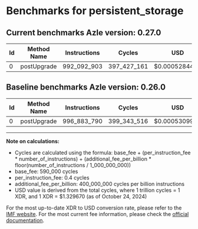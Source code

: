 # Benchmarks for persistent_storage

## Current benchmarks Azle version: 0.27.0

| Id  | Method Name | Instructions | Cycles      | USD           | USD/Million Calls | Change                                |
| --- | ----------- | ------------ | ----------- | ------------- | ----------------- | ------------------------------------- |
| 0   | postUpgrade | 992_092_903  | 397_427_161 | $0.0005284470 | $528.44           | <font color="green">-4_790_887</font> |

## Baseline benchmarks Azle version: 0.26.0

| Id  | Method Name | Instructions | Cycles      | USD           | USD/Million Calls |
| --- | ----------- | ------------ | ----------- | ------------- | ----------------- |
| 0   | postUpgrade | 996_883_790  | 399_343_516 | $0.0005309951 | $530.99           |

---

**Note on calculations:**

- Cycles are calculated using the formula: base_fee + (per_instruction_fee \* number_of_instructions) + (additional_fee_per_billion \* floor(number_of_instructions / 1_000_000_000))
- base_fee: 590_000 cycles
- per_instruction_fee: 0.4 cycles
- additional_fee_per_billion: 400_000_000 cycles per billion instructions
- USD value is derived from the total cycles, where 1 trillion cycles = 1 XDR, and 1 XDR = $1.329670 (as of October 24, 2024)

For the most up-to-date XDR to USD conversion rate, please refer to the [IMF website](https://www.imf.org/external/np/fin/data/rms_sdrv.aspx).
For the most current fee information, please check the [official documentation](https://internetcomputer.org/docs/current/developer-docs/gas-cost#execution).

